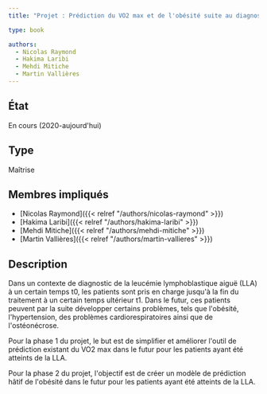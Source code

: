 ```yaml
---
title: "Projet : Prédiction du VO2 max et de l'obésité suite au diagnostic de la leucémie lymphoblastique aiguë"

type: book

authors:
  - Nicolas Raymond
  - Hakima Laribi
  - Mehdi Mitiche
  - Martin Vallières
---
```


## État

En cours (2020-aujourd'hui)

## Type

Maîtrise

## Membres impliqués

- [Nicolas Raymond]({{< relref "/authors/nicolas-raymond" >}})
- [Hakima Laribi]({{< relref "/authors/hakima-laribi" >}})
- [Mehdi Mitiche]({{< relref "/authors/mehdi-mitiche" >}})
- [Martin Vallières]({{< relref "/authors/martin-vallieres" >}})

## Description

Dans un contexte de diagnostic de la leucémie lymphoblastique aiguë (LLA) à un certain temps t0, les patients sont pris
en charge jusqu'à la fin du traitement à un certain temps ultérieur t1. Dans le futur, ces patients peuvent par la suite
développer certains problèmes, tels que l'obésité, l'hypertension, des problèmes cardiorespiratoires ainsi que de
l'ostéonécrose.

Pour la phase 1 du projet, le but est de simplifier et améliorer l'outil de prédiction existant du VO2 max dans le futur
pour les patients ayant été atteints de la LLA.

Pour la phase 2 du projet, l'objectif est de créer un modèle de prédiction hâtif de l'obésité dans le futur pour les
patients ayant été atteints de la LLA.
